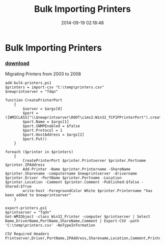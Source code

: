 ﻿---
pid:            5451
poster:         Wesley K
title:          Bulk Importing Printers
date:           2014-09-19 02:18:48
format:         posh
parent:         0
parent:         0

---

# Bulk Importing Printers

### [download](5451.ps1)

Migrating Printers from 2003 to 2008

```posh
add-bulk-printers.ps1
$printers = import-csv "C:\temp\printers.csv"
$newprintserver = "fdqn"

function CreatePrinterPort 
    {
        $server = $args[0] 
        $port = ([WMICLASS]"\\$newprintserver\ROOT\cimv2:Win32_TCPIPPrinterPort").createInstance()
        $port.Name = $args[1]
        $port.SNMPEnabled = $false
        $port.Protocol = 1 
        $port.HostAddress = $args[2]
        $port.Put() 
    }

foreach ($printer in $printers)
    {
        CreatePrinterPort $printer.Printserver $printer.Portname $printer.IPAddress
        Add-Printer -Name $printer.Printername -ShareName $printer.Sharename -computername $newprintserver -drivername $printer.Driver -PortName $printer.Portname -Location $printer.Location -Comment $printer.Comment -Published:$false -Shared:$True
        write-host -ForegroundColor White $printer.Printername "has been added to $newprintserver"  
    }

export-printers.ps1
$printserver = "fqdn" 
Get-WMIObject -class Win32_Printer -computer $printserver | Select Name,DriverName,PortName,ShareName,Comment | Export-CSV -path 'C:\temp\printers.csv' -NoTypeInformation

CSV Required Headers
Printserver,Driver,PortName,IPAddress,Sharename,Location,Comment,Printername
```
